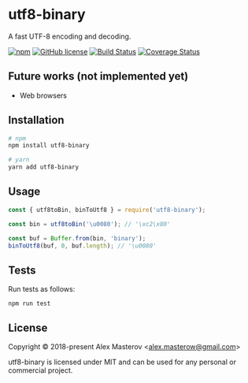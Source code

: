 # utf8-binary

A fast UTF-8 encoding and decoding.

[![npm](https://img.shields.io/npm/v/utf8-binary.svg)](https://www.npmjs.com/package/utf8-binary)
[![GitHub license](https://img.shields.io/badge/license-MIT-blue.svg)](LICENSE)
[![Build Status](https://travis-ci.org/AlexMasterov/utf8-binary.js.svg)](https://travis-ci.org/AlexMasterov/utf8-binary.js)
[![Coverage Status](https://coveralls.io/repos/github/AlexMasterov/utf8-binary.js/badge.svg?branch=master)](https://coveralls.io/github/AlexMasterov/utf8-binary.js?branch=master)

## Future works (not implemented yet)

* Web browsers

## Installation

```sh
# npm
npm install utf8-binary

# yarn
yarn add utf8-binary
```

## Usage

```javascript
const { utf8toBin, binToUtf8 } = require('utf8-binary');

const bin = utf8toBin('\u0080'); // '\xc2\x80'

const buf = Buffer.from(bin, 'binary');
binToUtf8(buf, 0, buf.length); // '\u0080'
```

## Tests

Run tests as follows:

```
npm run test
```

## License

Copyright &#169; 2018-present Alex Masterov &lt;alex.masterow@gmail.com&gt;

utf8-binary is licensed under MIT and can be used for any personal or commercial project.
